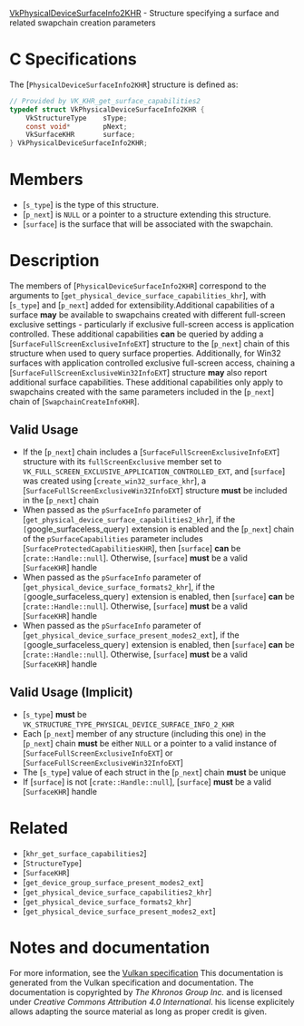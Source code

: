 [VkPhysicalDeviceSurfaceInfo2KHR](https://www.khronos.org/registry/vulkan/specs/1.3-extensions/man/html/VkPhysicalDeviceSurfaceInfo2KHR.html) - Structure specifying a surface and related swapchain creation parameters

# C Specifications
The [`PhysicalDeviceSurfaceInfo2KHR`] structure is defined as:
```c
// Provided by VK_KHR_get_surface_capabilities2
typedef struct VkPhysicalDeviceSurfaceInfo2KHR {
    VkStructureType    sType;
    const void*        pNext;
    VkSurfaceKHR       surface;
} VkPhysicalDeviceSurfaceInfo2KHR;
```

# Members
- [`s_type`] is the type of this structure.
- [`p_next`] is `NULL` or a pointer to a structure extending this structure.
- [`surface`] is the surface that will be associated with the swapchain.

# Description
The members of [`PhysicalDeviceSurfaceInfo2KHR`] correspond to the
arguments to [`get_physical_device_surface_capabilities_khr`], with
[`s_type`] and [`p_next`] added for extensibility.Additional capabilities of a surface  **may**  be available to swapchains created
with different full-screen exclusive settings - particularly if exclusive
full-screen access is application controlled.
These additional capabilities  **can**  be queried by adding a
[`SurfaceFullScreenExclusiveInfoEXT`] structure to the [`p_next`] chain
of this structure when used to query surface properties.
Additionally, for Win32 surfaces with application controlled exclusive
full-screen access, chaining a
[`SurfaceFullScreenExclusiveWin32InfoEXT`] structure  **may**  also report
additional surface capabilities.
These additional capabilities only apply to swapchains created with the same
parameters included in the [`p_next`] chain of
[`SwapchainCreateInfoKHR`].
## Valid Usage
-    If the [`p_next`] chain includes a [`SurfaceFullScreenExclusiveInfoEXT`] structure with its `fullScreenExclusive` member set to `VK_FULL_SCREEN_EXCLUSIVE_APPLICATION_CONTROLLED_EXT`, and [`surface`] was created using [`create_win32_surface_khr`], a [`SurfaceFullScreenExclusiveWin32InfoEXT`] structure  **must**  be included in the [`p_next`] chain
-    When passed as the `pSurfaceInfo` parameter of [`get_physical_device_surface_capabilities2_khr`], if the `[`google_surfaceless_query`]` extension is enabled and the [`p_next`] chain of the `pSurfaceCapabilities` parameter includes [`SurfaceProtectedCapabilitiesKHR`], then [`surface`] **can**  be [`crate::Handle::null`]. Otherwise, [`surface`] **must**  be a valid [`SurfaceKHR`] handle
-    When passed as the `pSurfaceInfo` parameter of [`get_physical_device_surface_formats2_khr`], if the `[`google_surfaceless_query`]` extension is enabled, then [`surface`] **can**  be [`crate::Handle::null`]. Otherwise, [`surface`] **must**  be a valid [`SurfaceKHR`] handle
-    When passed as the `pSurfaceInfo` parameter of [`get_physical_device_surface_present_modes2_ext`], if the `[`google_surfaceless_query`]` extension is enabled, then [`surface`] **can**  be [`crate::Handle::null`]. Otherwise, [`surface`] **must**  be a valid [`SurfaceKHR`] handle

## Valid Usage (Implicit)
-  [`s_type`] **must**  be `VK_STRUCTURE_TYPE_PHYSICAL_DEVICE_SURFACE_INFO_2_KHR`
-    Each [`p_next`] member of any structure (including this one) in the [`p_next`] chain  **must**  be either `NULL` or a pointer to a valid instance of [`SurfaceFullScreenExclusiveInfoEXT`] or [`SurfaceFullScreenExclusiveWin32InfoEXT`]
-    The [`s_type`] value of each struct in the [`p_next`] chain  **must**  be unique
-    If [`surface`] is not [`crate::Handle::null`], [`surface`] **must**  be a valid [`SurfaceKHR`] handle

# Related
- [`khr_get_surface_capabilities2`]
- [`StructureType`]
- [`SurfaceKHR`]
- [`get_device_group_surface_present_modes2_ext`]
- [`get_physical_device_surface_capabilities2_khr`]
- [`get_physical_device_surface_formats2_khr`]
- [`get_physical_device_surface_present_modes2_ext`]

# Notes and documentation
For more information, see the [Vulkan specification](https://www.khronos.org/registry/vulkan/specs/1.3-extensions/html/vkspec.html)
This documentation is generated from the Vulkan specification and documentation.
The documentation is copyrighted by *The Khronos Group Inc.* and is licensed under *Creative Commons Attribution 4.0 International*.
his license explicitely allows adapting the source material as long as proper credit is given.
        